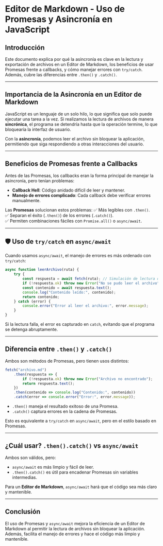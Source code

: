#  Editor de Markdown - Uso de Promesas y Asincronía en JavaScript

##  Introducción
Este documento explica por qué la asincronía es clave en la lectura y exportación de archivos en un Editor de Markdown, los beneficios de usar Promesas frente a callbacks, y cómo manejar errores con `try/catch`. Además, cubre las diferencias entre `.then()` y `.catch()`.

---

##  Importancia de la Asincronía en un Editor de Markdown
JavaScript es un lenguaje de un solo hilo, lo que significa que solo puede ejecutar una tarea a la vez. Si realizamos la lectura de archivos de manera **sincrónica**, el programa se detendría hasta que la operación termine, lo que bloquearía la interfaz de usuario.

Con la **asincronía**, podemos leer el archivo sin bloquear la aplicación, permitiendo que siga respondiendo a otras interacciones del usuario.

---

##  Beneficios de Promesas frente a Callbacks
Antes de las Promesas, los callbacks eran la forma principal de manejar la asincronía, pero tenían problemas:

- **Callback Hell**: Código anidado difícil de leer y mantener.
- **Manejo de errores complicado**: Cada callback debe verificar errores manualmente.

Las **Promesas** solucionan estos problemas:
✅ Más legibles con `.then()`.  
✅ Separan el éxito (`.then()`) de los errores (`.catch()`).  
✅ Permiten combinaciones fáciles con `Promise.all()` o `async/await`.

---

## 🛡 Uso de `try/catch` en `async/await`
Cuando usamos `async/await`, el manejo de errores es más ordenado con `try/catch`:

```javascript
async function leerArchivo(ruta) {
    try {
        const respuesta = await fetch(ruta); // Simulación de lectura de archivo
        if (!respuesta.ok) throw new Error("No se pudo leer el archivo");
        const contenido = await respuesta.text();
        console.log("Contenido leído:", contenido);
        return contenido;
    } catch (error) {
        console.error("Error al leer el archivo:", error.message);
    }
}
```

Si la lectura falla, el error es capturado en `catch`, evitando que el programa se detenga abruptamente.

---

##  Diferencia entre `.then()` y `.catch()`
Ambos son métodos de Promesas, pero tienen usos distintos:

```javascript
fetch("archivo.md")
    .then(respuesta => {
        if (!respuesta.ok) throw new Error("Archivo no encontrado");
        return respuesta.text();
    })
    .then(contenido => console.log("Contenido:", contenido))
    .catch(error => console.error("Error:", error.message));
```

- `.then()` maneja el resultado exitoso de una Promesa.
- `.catch()` captura errores en la cadena de Promesas.

Esto es equivalente a `try/catch` en `async/await`, pero en el estilo basado en Promesas.

---

##  ¿Cuál usar? `.then().catch()` vs `async/await`
Ambos son válidos, pero:
- `async/await` es más limpio y fácil de leer.
- `.then().catch()` es útil para encadenar Promesas sin variables intermedias.

Para un **Editor de Markdown**, `async/await` hará que el código sea más claro y mantenible.

---

##  Conclusión
El uso de Promesas y `async/await` mejora la eficiencia de un Editor de Markdown al permitir la lectura de archivos sin bloquear la aplicación. Además, facilita el manejo de errores y hace el código más limpio y mantenible.

